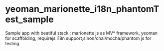 yeoman_marionette_i18n_phantomTest_sample
=========================================

Sample app with beatiful stack : marionette js as MV* framework, yeoman for scaffolding, requirejs i18n support,sinon/chai/mocha/phantom js for testing
